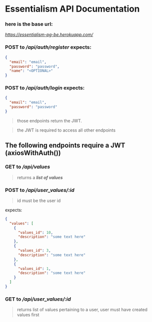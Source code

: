 # Essentialism API Documentation

### here is the base url:

_https://essentialism-pg-be.herokuapp.com/_

### POST to _/api/auth/register_ expects:

```json
{
  "email": "email",
  "password": "password",
  "name": "<OPTIONAL>"
}
```

### POST to _/api/auth/login_ expects:

```json
{
  "email": "email",
  "password": "password"
}
```

> those endpoints return the JWT.

> the JWT is required to access all other endpoints

## The following endpoints require a JWT (axiosWithAuth())

### GET to _/api/values_

> returns a _**list of values**_

### POST to _/api/user_values/:id_

> id must be the user id

expects:

```json
{
  "values": [
    {
      "values_id": 10,
      "description": "some text here"
    },
    {
      "values_id": 3,
      "description": "some text here"
    },
    {
      "values_id": 1,
      "description": "some text here"
    }
  ]
}
```

### GET to _/api/user_values/:id_

> returns list of values pertaining to a user, user must have created values first
